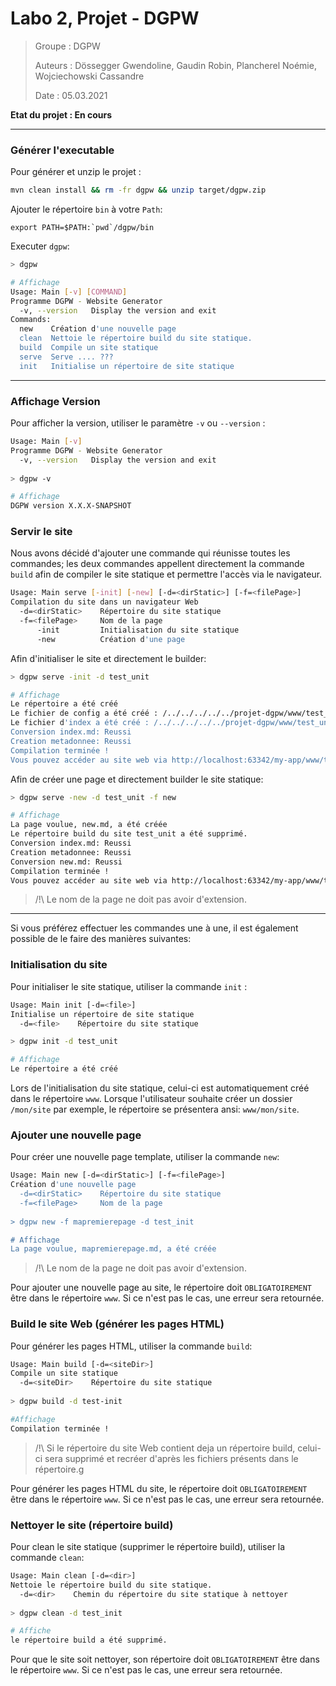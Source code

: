 # Labo 2, Projet - DGPW 

> Groupe : DGPW
>
> Auteurs : Dössegger Gwendoline, Gaudin Robin, Plancherel Noémie, Wojciechowski Cassandre
>
> Date : 05.03.2021 

**Etat du projet : En cours**

------
### Générer l'executable 
Pour générer et unzip le projet :

`````bash
mvn clean install && rm -fr dgpw && unzip target/dgpw.zip
`````

Ajouter le répertoire `bin` à votre `Path`:

````
export PATH=$PATH:`pwd`/dgpw/bin
````

Executer `dgpw`:

````bash
> dgpw

# Affichage
Usage: Main [-v] [COMMAND]
Programme DGPW - Website Generator
  -v, --version   Display the version and exit
Commands:
  new    Création d'une nouvelle page
  clean  Nettoie le répertoire build du site statique.
  build  Compile un site statique
  serve  Serve .... ???
  init   Initialise un répertoire de site statique
````
------

### Affichage Version
Pour afficher la version, utiliser le paramètre `-v` ou `--version` :

````bash
Usage: Main [-v]
Programme DGPW - Website Generator
  -v, --version   Display the version and exit
  
> dgpw -v

# Affichage
DGPW version X.X.X-SNAPSHOT
````

### Servir le site

Nous avons décidé d'ajouter une commande qui réunisse toutes les commandes; les deux commandes appellent directement la commande `build` afin de compiler le site statique et permettre l'accès via le navigateur. 

````bash
Usage: Main serve [-init] [-new] [-d=<dirStatic>] [-f=<filePage>]
Compilation du site dans un navigateur Web
  -d=<dirStatic>    Répertoire du site statique
  -f=<filePage>     Nom de la page
      -init         Initialisation du site statique
      -new          Création d'une page
````

Afin d'initialiser le site et directement le builder:

````bash
> dgpw serve -init -d test_unit

# Affichage
Le répertoire a été créé
Le fichier de config a été créé : /../../../../../projet-dgpw/www/test_unit/config.yaml
Le fichier d'index a été créé : /../../../../../projet-dgpw/www/test_unit/index.md
Conversion index.md: Reussi
Creation metadonnee: Reussi
Compilation terminée !
Vous pouvez accéder au site web via http://localhost:63342/my-app/www/test_unit/build/index.html
````

Afin de créer une page et directement builder le site statique:

````bash
> dgpw serve -new -d test_unit -f new

# Affichage
La page voulue, new.md, a été créée
Le répertoire build du site test_unit a été supprimé.
Conversion index.md: Reussi
Creation metadonnee: Reussi
Conversion new.md: Reussi
Compilation terminée !
Vous pouvez accéder au site web via http://localhost:63342/my-app/www/test_unit/build/index.html
````

> /!\ Le nom de la page ne doit pas avoir d'extension. 

------

Si vous préférez effectuer les commandes une à une, il est également possible de le faire des manières suivantes:

### Initialisation du site

Pour initialiser le site statique, utiliser la commande `init` :

````bash
Usage: Main init [-d=<file>]
Initialise un répertoire de site statique
  -d=<file>    Répertoire du site statique

> dgpw init -d test_unit

# Affichage
Le répertoire a été créé 
````

Lors de l'initialisation du site statique, celui-ci est automatiquement créé dans le répertoire `www`. Lorsque l'utilisateur souhaite créer un dossier `/mon/site` par exemple, le répertoire se présentera ansi: `www/mon/site`.

### Ajouter une nouvelle page
Pour créer une nouvelle page template, utiliser la commande `new`:

````bash
Usage: Main new [-d=<dirStatic>] [-f=<filePage>]
Création d'une nouvelle page
  -d=<dirStatic>    Répertoire du site statique
  -f=<filePage>     Nom de la page
  
> dgpw new -f mapremierepage -d test_init

# Affichage
La page voulue, mapremierepage.md, a été créée
````
>/!\ Le nom de la page ne doit pas avoir d'extension. 

Pour ajouter une nouvelle page au site, le répertoire doit `OBLIGATOIREMENT` être dans le répertoire `www`. Si ce n'est pas le cas, une erreur sera retournée.

### Build le site Web (générer les pages HTML)
Pour générer les pages HTML, utiliser la commande `build`:
```bash
Usage: Main build [-d=<siteDir>]
Compile un site statique
  -d=<siteDir>    Répertoire du site statique
  
> dgpw build -d test-init

#Affichage
Compilation terminée !
```
> /!\ Si le répertoire du site Web contient deja un répertoire build, celui-ci sera supprimé et recréer d'après les fichiers présents dans le répertoire.g

Pour générer les pages HTML du site, le répertoire doit `OBLIGATOIREMENT` être dans le répertoire `www`. Si ce n'est pas le cas, une erreur sera retournée.

### Nettoyer le site (répertoire build)
Pour clean le site statique (supprimer le répertoire build), utiliser la commande `clean`:

```bash
Usage: Main clean [-d=<dir>]
Nettoie le répertoire build du site statique.
  -d=<dir>    Chemin du répertoire du site statique à nettoyer
  
> dgpw clean -d test_init

# Affiche 
le répertoire build a été supprimé.
```

Pour que le site soit nettoyer, son répertoire doit `OBLIGATOIREMENT` être dans le répertoire `www`. Si ce n'est pas le cas, une erreur sera retournée.
